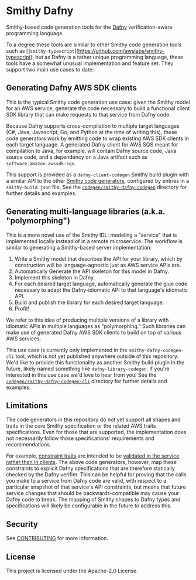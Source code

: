 # Smithy Dafny

Smithy-based code generation tools for the [Dafny](https://dafny.org) verification-aware programming language.

To a degree these tools are similar to other Smithy code generation tools
such as []`smithy-typescript`](https://github.com/awslabs/smithy-typescript),
but as Dafny is a rather unique programming language,
these tools have a somewhat unusual implementation and feature set.
They support two main use cases to date:

## Generating Dafny AWS SDK clients

This is the typical Smithy code generation use case:
given the Smithy model for an AWS service,
generate the code necessary to build a functional client SDK library
that can make requests to that service from Dafny code.

Because Dafny supports cross-compilation to multiple target languages
(C#, Java, Javascript, Go, and Python at the time of writing this),
these code generators work by emitting code to wrap existing AWS SDK clients in each target language.
A generated Dafny client for AWS SQS meant for compilation to Java, for example,
will contain Dafny source code, Java source code,
and a dependency on a Java artifact such as `software.amazon.awssdk:sqs`.

This support is provided as a `dafny-client-codegen` Smithy build plugin with a similar API to the other [Smithy code generators](https://smithy.io/2.0/implementations.html#client-code-generators), configured by entries in a `smithy-build.json` file. See the [`codegen/smithy-dafny-codegen`](codegen/smithy-dafny-codegen) directory for further details and examples.

## Generating multi-language libraries (a.k.a. "polymorphing")

This is a more novel use of the Smithy IDL: modeling a "service" that is implemented locally instead of in a remote microservice.
The workflow is similar to generating a Smithy-based server implementation:

1. Write a Smithy model that describes the API for your library,
   which by construction will be language-agnostic just as AWS service APIs are.
2. Automatically Generate the API skeleton for this model in Dafny.
3. Implement this skeleton in Dafny.
4. For each desired target language, automatically generate the glue code
   necessary to adapt the Dafny-idiomatic API to that language's idiomatic API.
5. Build and publish the library for each desired target language.
6. Profit!

We refer to this idea of producing multiple versions of a library with idiomatic APIs in multiple languages as "polymorphing."
Such libraries can make use of generated Dafny AWS SDK clients to build on top of various AWS services.

This use case is currently only implemented in the `smithy-dafny-codegen-cli` tool, 
which is not yet published anywhere outside of this repository.
We'd like to provide this functionality as another Smithy build plugin in the future, 
likely named something like `dafny-library-codegen`.
If you're interested in this use case we'd love to hear from you!
See the [`codegen/smithy-dafny-codegen-cli`](codegen/smithy-dafny-codegen-cli) directory for further details and examples.

## Limitations

The code generators in this repository do not yet support all shapes and traits in the core Smithy specification
or the related AWS traits specifications.
Even for those that are supported, the implementation does not necessarily follow those specifications'
requirements and recommendations.

For example, [constraint traits](https://smithy.io/2.0/spec/constraint-traits.html) are intended to 
be [validated in the service rather than in clients](https://smithy.io/2.0/guides/building-codegen/mapping-shapes-to-languages.html?highlight=client%20side%20validation#should-clients-enforce-constraint-traits).
The above code generators, however, map these constraints to explicit Dafny specifications
that are therefore statically checked by the Dafny verifier.
This can be helpful for proving that the calls you make to a service from Dafny code are valid,
with respect to a particular snapshot of that service's API constraints,
but means that future service changes that should be backwards-compatible may cause your Dafny code to break.
The mapping of Smithy shapes to Dafny types and specifications will likely be configurable
in the future to address this.

## Security

See [CONTRIBUTING](CONTRIBUTING.md#security-issue-notifications) for more information.

## License

This project is licensed under the Apache-2.0 License.
